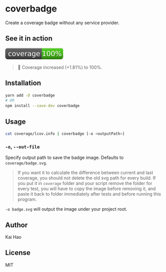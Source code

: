 # coverbadge
Create a coverage badge without any service provider.

## See it in action

![coverage](badge.svg)

> 💯  Coverage increased (+1.81%) to 100%.

## Installation

```sh
yarn add -D coverbadge
# OR
npm install --save-dev coverbadge
```

## Usage

```sh
cat coverage/lcov.info | coverbadge [-o <outputPath>]
```

### `-o`, `--out-file`

Specify output path to save the badge image. Defaults to `coverage/badge.svg`.

> If you want it to calculate the difference between current and last coverage, you should not delete the old svg path for every build. If you put it in `coverage` folder and your script remove the folder for every test, you will have to copy the image before removing it, and paste it back to folder immediately after tests and before running this program.

`-o badge.svg` will output the image under your project root.

## Author

Kai Hao

## License

MIT
